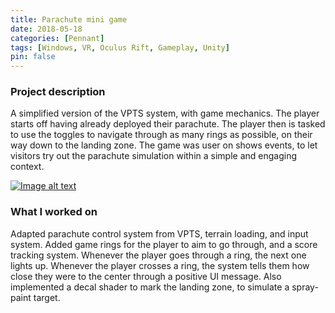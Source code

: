 ```yaml
---
title: Parachute mini game
date: 2018-05-18
categories: [Pennant]
tags: [Windows, VR, Oculus Rift, Gameplay, Unity]
pin: false
---
```


### Project description
A simplified version of the VPTS system, with game mechanics. The player starts off having already deployed their parachute. The player then is tasked to use the toggles to navigate through as many rings as possible, on their way down to the landing zone.
The game was user on shows events, to let visitors try out the parachute simulation within a simple and engaging context.

[![Image alt text](https://img.youtube.com/vi/yQ4s77aJ2zQ/0.jpg)](https://www.youtube.com/watch?v=yQ4s77aJ2zQ)

### What I worked on
Adapted parachute control system from VPTS, terrain loading, and input system. Added game rings for the player to aim to go through, and a score tracking system. Whenever the player goes through a ring, the next one lights up. Whenever the player crosses a ring, the system tells them how close they were to the center through a positive UI message. Also implemented a decal shader to mark the landing zone, to simulate a spray-paint target. 
